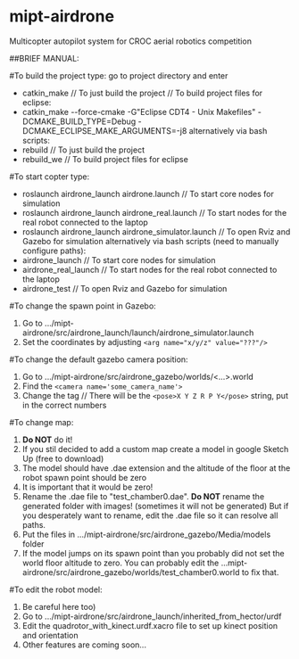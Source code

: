 mipt-airdrone
=============

Multicopter autopilot system for CROC aerial robotics competition

##BRIEF MANUAL:

#To build the project type:
 go to project directory and enter
 - catkin_make                                          // To just build the project
 // To build project files for eclipse:
 - catkin_make --force-cmake -G"Eclipse CDT4 - Unix Makefiles" -DCMAKE_BUILD_TYPE=Debug -DCMAKE_ECLIPSE_MAKE_ARGUMENTS=-j8
 alternatively via bash scripts:
 - rebuild                                              // To just build the project
 - rebuild_we                                           // To build project files for eclipse

#To start copter type:
 - roslaunch airdrone_launch airdrone.launch            // To start core nodes for simulation
 - roslaunch airdrone_launch airdrone_real.launch       // To start nodes for the real robot connected to the laptop
 - roslaunch airdrone_launch airdrone_simulator.launch  // To open Rviz and Gazebo for simulation
 alternatively via bash scripts (need to manually configure paths):
 - airdrone_launch                                      // To start core nodes for simulation
 - airdrone_real_launch                                 // To start nodes for the real robot connected to the laptop
 - airdrone_test                                        // To open Rviz and Gazebo for simulation

#To change the spawn point in Gazebo:
1) Go to .../mipt-airdrone/src/airdrone_launch/launch/airdrone_simulator.launch
2) Set the coordinates by adjusting `<arg name="x/y/z" value="???"/>`

#To change the default gazebo camera position:
1) Go to .../mipt-airdrone/src/airdrone_gazebo/worlds/<...>.world
2) Find the `<camera name='some_camera_name'>`
3) Change the <pose> tag 				// There will be the `<pose>X Y Z R P Y</pose>` string, put in the correct numbers

#To change map:
1) **Do NOT** do it!
2) If you stil decided to add a custom map create a model in google Sketch Up (free to download)
3) The model should have .dae extension and the altitude of the floor at the robot spawn point should be zero
4) It is important that it would be zero!
5) Rename the .dae file to "test_chamber0.dae". **Do NOT** rename the generated folder with images! (sometimes it will not be generated) But if you desperately want to rename, edit the .dae file so it can resolve all paths.
6) Put the files in .../mipt-airdrone/src/airdrone_gazebo/Media/models folder
7) If the model jumps on its spawn point than you probably did not set the world floor altitude to zero. You can probably edit the ...mipt-airdrone/src/airdrone_gazebo/worlds/test_chamber0.world to fix that.

#To edit the robot model:
1) Be careful here too)
2) Go to .../mipt-airdrone/src/airdrone_launch/inherited_from_hector/urdf
3) Edit the quadrotor_with_kinect.urdf.xacro file to set up kinect position and orientation
4) Other features are coming soon...



